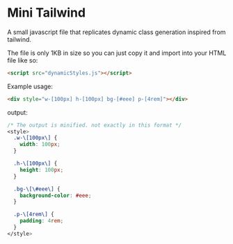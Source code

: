 # Mini Tailwind

A small javascript file that replicates dynamic class generation inspired from tailwind.

The file is only 1KB in size so you can just copy it and import into your HTML file like so:

```html
<script src="dynamicStyles.js"></script>
```

Example usage:

```html
<div style="w-[100px] h-[100px] bg-[#eee] p-[4rem]"></div>
```

output:

```css
/* The output is minified. not exactly in this format */
<style>
  .w-\[100px\] {
    width: 100px;
  }

  .h-\[100px\] {
    height: 100px;
  }

  .bg-\[\#eee\] {
    background-color: #eee;
  }

  .p-\[4rem\] {
    padding: 4rem;
  }
</style>
```
